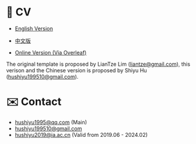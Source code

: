 # 📄 CV

- [English Version](https://huuuuusy.github.io/files/CV-EN.pdf)

- [中文版](https://huuuuusy.github.io/files/CV-CN.pdf)

- [Online Version (Via Overleaf)](https://cn.overleaf.com/read/zpcnftfsfsqp#69c6ed)

The original template is proposed by LianTze Lim (liantze@gmail.com), this verison and the Chinese version is proposed by Shiyu Hu (hushiyu199510@gmail.com). 

# ✉️ Contact

- hushiyu1995@qq.com (Main)
- hushiyu199510@gmail.com
- hushiyu2019@ia.ac.cn (Valid from 2019.06 - 2024.02)